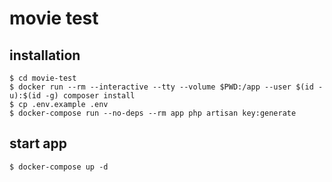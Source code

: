 # movie test

## installation
```shell
$ cd movie-test
$ docker run --rm --interactive --tty --volume $PWD:/app --user $(id -u):$(id -g) composer install
$ cp .env.example .env
$ docker-compose run --no-deps --rm app php artisan key:generate
```

## start app
```shell
$ docker-compose up -d
```
